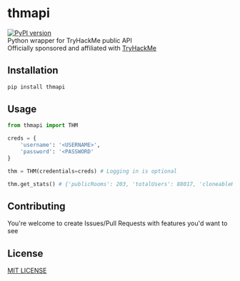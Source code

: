 # thmapi
[![PyPI version](https://badge.fury.io/py/thmapi.svg)](https://badge.fury.io/py/thmapi)  
Python wrapper for TryHackMe public API  
Officially sponsored and affiliated with [TryHackMe](https://tryhackme.com/)

## Installation
```sh
pip install thmapi
```

## Usage
```python
from thmapi import THM

creds = {
    'username': '<USERNAME>',
    'password': '<PASSWORD'
}

thm = THM(credentials=creds) # Logging in is optional

thm.get_stats() # {'publicRooms': 203, 'totalUsers': 88017, 'cloneableRooms': 967}
```

## Contributing
You're welcome to create Issues/Pull Requests with features you'd want to see

## License
[MIT LICENSE](https://github.com/szymex73/py-thmapi/blob/master/LICENSE)
